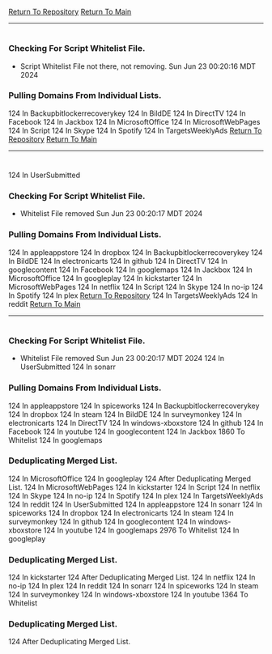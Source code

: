 [Return To Repository](https://github.com/DigitalWarrior/piholeparser/)
[Return To Main](https://github.com/DigitalWarrior/piholeparser/blob/master/RecentRunLogs/Mainlog.md)
____________________________________
# 
### Checking For Script Whitelist File.
* Script Whitelist File not there, not removing. Sun Jun 23 00:20:16 MDT 2024
### Pulling Domains From Individual Lists.
124 In Backupbitlockerrecoverykey
124 In BildDE
124 In DirectTV
124 In Facebook
124 In Jackbox
124 In MicrosoftOffice
124 In MicrosoftWebPages
124 In Script
124 In Skype
124 In Spotify
124 In TargetsWeeklyAds
[Return To Repository](https://github.com/DigitalWarrior/piholeparser/)
[Return To Main](https://github.com/DigitalWarrior/piholeparser/blob/master/RecentRunLogs/Mainlog.md)
____________________________________
# 
124 In UserSubmitted
### Checking For Script Whitelist File.
* Whitelist File removed Sun Jun 23 00:20:17 MDT 2024
### Pulling Domains From Individual Lists.
124 In appleappstore
124 In dropbox
124 In Backupbitlockerrecoverykey
124 In BildDE
124 In electronicarts
124 In github
124 In DirectTV
124 In googlecontent
124 In Facebook
124 In googlemaps
124 In Jackbox
124 In MicrosoftOffice
124 In googleplay
124 In kickstarter
124 In MicrosoftWebPages
124 In netflix
124 In Script
124 In Skype
124 In no-ip
124 In Spotify
124 In plex
[Return To Repository](https://github.com/DigitalWarrior/piholeparser/)
124 In TargetsWeeklyAds
124 In reddit
[Return To Main](https://github.com/DigitalWarrior/piholeparser/blob/master/RecentRunLogs/Mainlog.md)
____________________________________
# 
### Checking For Script Whitelist File.
* Whitelist File removed Sun Jun 23 00:20:17 MDT 2024
124 In UserSubmitted
124 In sonarr
### Pulling Domains From Individual Lists.
124 In appleappstore
124 In spiceworks
124 In Backupbitlockerrecoverykey
124 In dropbox
124 In steam
124 In BildDE
124 In surveymonkey
124 In electronicarts
124 In DirectTV
124 In windows-xboxstore
124 In github
124 In Facebook
124 In youtube
124 In googlecontent
124 In Jackbox
1860 To Whitelist
124 In googlemaps
### Deduplicating Merged List.
124 In MicrosoftOffice
124 In googleplay
124 After Deduplicating Merged List.
124 In MicrosoftWebPages
124 In kickstarter
124 In Script
124 In netflix
124 In Skype
124 In no-ip
124 In Spotify
124 In plex
124 In TargetsWeeklyAds
124 In reddit
124 In UserSubmitted
124 In appleappstore
124 In sonarr
124 In spiceworks
124 In dropbox
124 In electronicarts
124 In steam
124 In surveymonkey
124 In github
124 In googlecontent
124 In windows-xboxstore
124 In youtube
124 In googlemaps
2976 To Whitelist
124 In googleplay
### Deduplicating Merged List.
124 In kickstarter
124 After Deduplicating Merged List.
124 In netflix
124 In no-ip
124 In plex
124 In reddit
124 In sonarr
124 In spiceworks
124 In steam
124 In surveymonkey
124 In windows-xboxstore
124 In youtube
1364 To Whitelist
### Deduplicating Merged List.
124 After Deduplicating Merged List.
